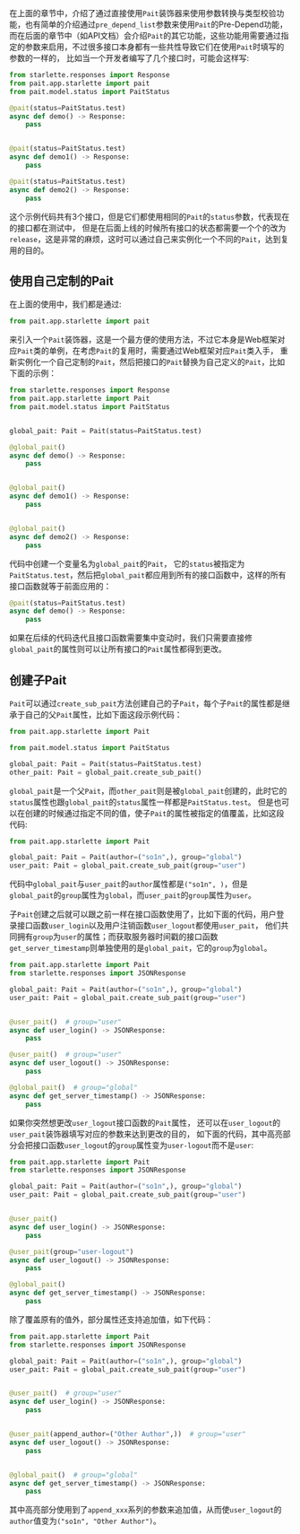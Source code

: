 在上面的章节中，介绍了通过直接使用`Pait`装饰器来使用参数转换与类型校验功能，也有简单的介绍通过`pre_depend_list`参数来使用`Pait`的Pre-Depend功能，
而在后面的章节中（如API文档）会介绍`Pait`的其它功能，这些功能用需要通过指定的参数来启用，不过很多接口本身都有一些共性导致它们在使用`Pait`时填写的参数的一样的，
比如当一个开发者编写了几个接口时，可能会这样写:
```Python
from starlette.responses import Response
from pait.app.starlette import pait
from pait.model.status import PaitStatus

@pait(status=PaitStatus.test)
async def demo() -> Response:
    pass


@pait(status=PaitStatus.test)
async def demo1() -> Response:
    pass

@pait(status=PaitStatus.test)
async def demo2() -> Response:
    pass
```
这个示例代码共有3个接口，但是它们都使用相同的`Pait`的`status`参数，代表现在的接口都在测试中，
但是在后面上线的时候所有接口的状态都需要一个个的改为`release`，这是非常的麻烦，这时可以通过自己来实例化一个不同的`Pait`，达到复用的目的。


## 使用自己定制的Pait
在上面的使用中，我们都是通过:
```Python
from pait.app.starlette import pait
```
来引入一个`Pait`装饰器，这是一个最方便的使用方法，不过它本身是Web框架对应`Pait`类的单例，在考虑`Pait`的复用时，需要通过Web框架对应`Pait`类入手，
重新实例化一个自己定制的`Pait`，然后把接口的`Pait`替换为自己定义的`Pait`，比如下面的示例：
```py hl_lines="6 8 13 18"
from starlette.responses import Response
from pait.app.starlette import Pait
from pait.model.status import PaitStatus


global_pait: Pait = Pait(status=PaitStatus.test)

@global_pait()
async def demo() -> Response:
    pass


@global_pait()
async def demo1() -> Response:
    pass


@global_pait()
async def demo2() -> Response:
    pass
```
代码中创建一个变量名为`global_pait`的`Pait`，
它的`status`被指定为`PaitStatus.test`，然后把`global_pait`都应用到所有的接口函数中，这样的所有接口函数就等于前面应用的：
```Python
@pait(status=PaitStatus.test)
async def demo() -> Response:
    pass
```
如果在后续的代码迭代且接口函数需要集中变动时，我们只需要直接修`global_pait`的属性则可以让所有接口的`Pait`属性都得到更改。

## 创建子Pait
`Pait`可以通过`create_sub_pait`方法创建自己的子`Pait`，每个子`Pait`的属性都是继承于自己的父`Pait`属性，比如下面这段示例代码：
```Python
from pait.app.starlette import Pait

from pait.model.status import PaitStatus

global_pait: Pait = Pait(status=PaitStatus.test)
other_pait: Pait = global_pait.create_sub_pait()
```
`global_pait`是一个父`Pait`，而`other_pait`则是被`global_pait`创建的，此时它的`status`属性也跟`global_pait`的`status`属性一样都是`PaitStatus.test`。
但是也可以在创建的时候通过指定不同的值，使子`Pait`的属性被指定的值覆盖，比如这段代码:
```Python
from pait.app.starlette import Pait

global_pait: Pait = Pait(author=("so1n",), group="global")
user_pait: Pait = global_pait.create_sub_pait(group="user")
```
代码中`global_pait`与`user_pait`的`author`属性都是`("so1n", )`，但是`global_pait`的`group`属性为`global`，而`user_pait`的`group`属性为`user`。

子`Pait`创建之后就可以跟之前一样在接口函数使用了，比如下面的代码，用户登录接口函数`user_login`以及用户注销函数`user_logout`都使用`user_pait`，
他们共同拥有`group`为`user`的属性；而获取服务器时间戳的接口函数`get_server_timestamp`则单独使用的是`global_pait`，它的`group`为`global`。
```Python
from pait.app.starlette import Pait
from starlette.responses import JSONResponse

global_pait: Pait = Pait(author=("so1n",), group="global")
user_pait: Pait = global_pait.create_sub_pait(group="user")


@user_pait()  # group="user"
async def user_login() -> JSONResponse:
    pass

@user_pait()  # group="user"
async def user_logout() -> JSONResponse:
    pass

@global_pait()  # group="global"
async def get_server_timestamp() -> JSONResponse:
    pass
```
如果你突然想更改`user_logout`接口函数的`Pait`属性， 还可以在`user_logout`的`user_pait`装饰器填写对应的参数来达到更改的目的，
如下面的代码，其中高亮部分会把接口函数`user_logout`的`group`属性变为`user-logout`而不是`user`:
```py hl_lines="12"
from pait.app.starlette import Pait
from starlette.responses import JSONResponse

global_pait: Pait = Pait(author=("so1n",), group="global")
user_pait: Pait = global_pait.create_sub_pait(group="user")


@user_pait()
async def user_login() -> JSONResponse:
    pass

@user_pait(group="user-logout")
async def user_logout() -> JSONResponse:
    pass

@global_pait()
async def get_server_timestamp() -> JSONResponse:
    pass
```

除了覆盖原有的值外，部分属性还支持追加值，如下代码：
```py hl_lines="12"
from pait.app.starlette import Pait
from starlette.responses import JSONResponse

global_pait: Pait = Pait(author=("so1n",), group="global")
user_pait: Pait = global_pait.create_sub_pait(group="user")


@user_pait()  # group="user"
async def user_login() -> JSONResponse:
    pass


@user_pait(append_author=("Other Author",))  # group="user"
async def user_logout() -> JSONResponse:
    pass


@global_pait()  # group="global"
async def get_server_timestamp() -> JSONResponse:
    pass
```
其中高亮部分使用到了`append_xxx`系列的参数来追加值，从而使`user_logout`的`author`值变为`("so1n", "Other Author")`。
